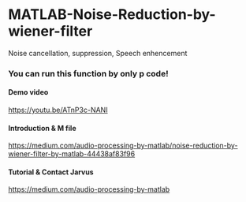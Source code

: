 # MATLAB-Noise-Reduction-by-wiener-filter
Noise cancellation, suppression, Speech enhencement

### You can run this function by only p code!

#### Demo video
https://youtu.be/ATnP3c-NANI

#### Introduction & M file
https://medium.com/audio-processing-by-matlab/noise-reduction-by-wiener-filter-by-matlab-44438af83f96
#### Tutorial & Contact Jarvus
https://medium.com/audio-processing-by-matlab
